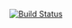 [![Build Status](https://travis-ci.org/demo/learning-jetty.svg?branch=master)](https://travis-ci.org/demo/learning-jetty)